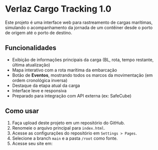 # Verlaz Cargo Tracking 1.0

Este projeto é uma interface web para rastreamento de cargas marítimas, simulando o acompanhamento da jornada de um contêiner desde o porto de origem até o porto de destino.

## Funcionalidades

- Exibição de informações principais da carga (BL, rota, tempo restante, última atualização)
- Mapa interativo com a rota marítima da embarcação
- Botão de **Eventos**, mostrando todos os marcos da movimentação (em ordem cronológica inversa)
- Destaque da etapa atual da carga
- Interface leve e responsiva
- Preparado para integração com API externa (ex: SafeCube)

## Como usar

1. Faça upload deste projeto em um repositório do GitHub.
2. Renomeie o arquivo principal para `index.html`.
3. Acesse as configurações do repositório em `Settings > Pages`.
4. Selecione a branch `main` e a pasta `/root` como fonte.
5. Acesse seu site em:
